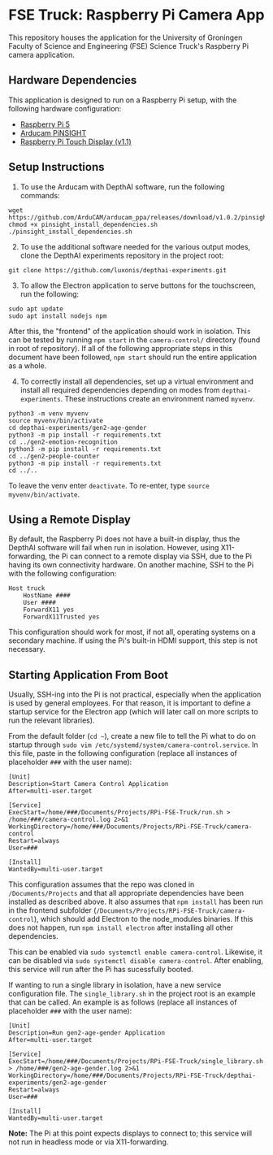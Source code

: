 # FSE Truck: Raspberry Pi Camera App

This repository houses the application for the University of Groningen Faculty of Science and Engineering (FSE) Science Truck's Raspberry Pi camera application.

## Hardware Dependencies

This application is designed to run on a Raspberry Pi setup, with the following hardware configuration:

- [Raspberry Pi 5](https://www.raspberrypi.com/documentation/)
- [Arducam PiNSIGHT](https://docs.arducam.com/Raspberry-Pi-Camera/Arducam-PiVistation/Vision-AI-Kit/Arducam-PiNSight/)
- [Raspberry Pi Touch Display (v1.1)](https://www.raspberrypi.com/documentation/accessories/display.html)

## Setup Instructions

1. To use the Arducam with DepthAI software, run the following commands:

```
wget https://github.com/ArduCAM/arducam_ppa/releases/download/v1.0.2/pinsight_install_dependencies.sh
chmod +x pinsight_install_dependencies.sh
./pinsight_install_dependencies.sh
```

2. To use the additional software needed for the various output modes, clone the DepthAI experiments repository in the project root:
```
git clone https://github.com/luxonis/depthai-experiments.git
```

3. To allow the Electron application to serve buttons for the touchscreen, run the following:
```
sudo apt update
sudo apt install nodejs npm
```

After this, the "frontend" of the application should work in isolation. This can be tested by running `npm start` in the `camera-control/` directory (found in root of repository). If all of the following appropriate steps in this document have been followed, `npm start` should run the entire application as a whole.

4. To correctly install all dependencies, set up a virtual environment and install all required dependencies depending on modes from `depthai-experiments`. These instructions create an environment named `myvenv`.
```
python3 -m venv myvenv
source myvenv/bin/activate
cd depthai-experiments/gen2-age-gender
python3 -m pip install -r requirements.txt
cd ../gen2-emotion-recognition
python3 -m pip install -r requirements.txt
cd ../gen2-people-counter
python3 -m pip install -r requirements.txt
cd ../..
```

To leave the venv enter `deactivate`. To re-enter, type `source myvenv/bin/activate`.

## Using a Remote Display

By default, the Raspberry Pi does not have a built-in display, thus the DepthAI software will fail when run in isolation. However, using X11-forwarding, the Pi can connect to a remote display via SSH, due to the Pi having its own connectivity hardware. On another machine, SSH to the Pi with the following configuration:

```
Host truck
    HostName ####
    User ####
    ForwardX11 yes
    ForwardX11Trusted yes
```

This configuration should work for most, if not all, operating systems on a secondary machine. If using the Pi's built-in HDMI support, this step is not necessary.

## Starting Application From Boot

Usually, SSH-ing into the Pi is not practical, especially when the application is used by general employees. For that reason, it is important to define a startup service for the Electron app (which will later call on more scripts to run the relevant libraries).

From the default folder (`cd ~`), create a new file to tell the Pi what to do on startup through `sudo vim /etc/systemd/system/camera-control.service`. In this file, paste in the following configuration (replace all instances of placeholder `###` with the user name):

```
[Unit]
Description=Start Camera Control Application
After=multi-user.target

[Service]
ExecStart=/home/###/Documents/Projects/RPi-FSE-Truck/run.sh > /home/###/camera-control.log 2>&1
WorkingDirectory=/home/###/Documents/Projects/RPi-FSE-Truck/camera-control
Restart=always
User=###

[Install]
WantedBy=multi-user.target

```

This configuration assumes that the repo was cloned in `/Documents/Projects` and that all appropriate dependencies have been installed as described above. It also assumes that `npm install` has been run in the frontend subfolder (`/Documents/Projects/RPi-FSE-Truck/camera-control`), which should add Electron to the node_modules binaries. If this does not happen, run `npm install electron` after installing all other dependencies.

This can be enabled via `sudo systemctl enable camera-control`. Likewise, it can be disabled via `sudo systemctl disable camera-control`. After enabling, this service will run after the Pi has sucessfully booted.

If wanting to run a single library in isolation, have a new service configuration file. The `single_library.sh` in the project root is an example that can be called. An example is as follows (replace all instances of placeholder `###` with the user name):

```
[Unit]
Description=Run gen2-age-gender Application
After=multi-user.target

[Service]
ExecStart=/home/###/Documents/Projects/RPi-FSE-Truck/single_library.sh > /home/###/gen2-age-gender.log 2>&1
WorkingDirectory=/home/###/Documents/Projects/RPi-FSE-Truck/depthai-experiments/gen2-age-gender
Restart=always
User=###

[Install]
WantedBy=multi-user.target

```

**Note:** The Pi at this point expects displays to connect to; this service will not run in headless mode or via X11-forwarding.
